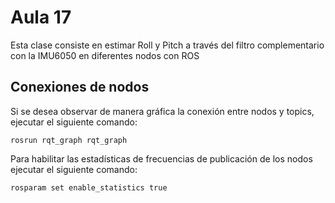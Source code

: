 <h1>Aula 17</h1>

Esta clase consiste en estimar Roll y Pitch a través del filtro complementario con la IMU6050 en diferentes nodos con ROS

<h2>Conexiones de nodos</h2>


Si se desea observar de manera gráfica la conexión entre nodos y topics, ejecutar el siguiente comando:

```
rosrun rqt_graph rqt_graph 
```

Para habilitar las estadísticas de frecuencias de publicación de los nodos ejecutar el siguiente comando:

```
rosparam set enable_statistics true
```